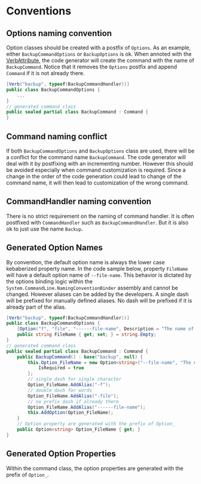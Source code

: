 # Conventions

## Options naming convention
Option classes should be created with a postfix of `Options`.   As an example, either `BackupCommandOptions` or `BackupOptions` is ok.  When annoted with the [VerbAttribute](../Albatross.CommandLine/VerbAttribute.cs), the code generator will create the command with the name of `BackupCommand`.  Notice that it removes the `Options` postfix and append `Command` if it is not already there.  
```csharp
[Verb("backup", typeof(BackupCommandHandler))]
public class BackupCommandOptions {
	...
}
// generated command class
public sealed partial class BackupCommand : Command {
}	
```
## Command naming conflict
If both `BackupCommandOptions` and `BackupOptions` class are used, there will be a conflict for the command name `BackupCommand`.  The code generator will deal with it by postfixing with an incrementing number.  However this should be avoided especially when command customization is required.  Since a change in the order of the code generation could lead to change of the command name, it will then lead to customization of the wrong command.

## CommandHandler naming convention
There is no strict requirement on the naming of command handler.  It is often postfixed with `CommandHandler` such as `BackupCommandHandler`.  But it is also ok to just use the name `Backup`.

## Generated Option Names
By convention, the default option name is always the lower case kebaberized property name.  In the code sample below, property `FileName` will have a default option name of `--file-name`.  This behavior is dictated by the options binding logic within the `System.CommandLine.NamingConventionBinder` assembly and cannot be changed.  However aliases can be added by the developers.  A single dash will be prefixed for manually defined aliases.  No dash will be prefixed if it is already part of the alias.
```csharp
[Verb("backup", typeof(BackupCommandHandler))]
public class BackupCommandOptions {
	[Option("f", "file", "------file-name", Description = "The name of the file to backup")]
	public string FileName { get; set; } = string.Empty;
}
// generated command class
public sealed partial class BackupCommand : Command {
	public BackupCommand() : base("backup", null) {
		this.Option_FileName = new Option<string>("--file-name", "The name of the file to backup") {
			IsRequired = true
		};
		// single dash for single character
		Option_FileName.AddAlias("-f");
		// double dash for words
		Option_FileName.AddAlias("-file");
		// no prefix dash if already there
		Option_FileName.AddAlias("------file-name");
		this.AddOption(Option_FileName);
	}
	// Option property are generated with the prefix of Option_
	public Option<string> Option_FileName { get; }
}
```

## Generated Option Properties
Within the command class, the option properties are generated with the prefix of `Option_`.  